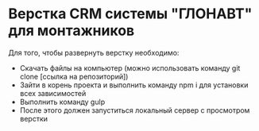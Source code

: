 <h1>Верстка CRM системы "ГЛОНАВТ" для монтажников</h1>

<p>Для того, чтобы развернуть верстку необходимо:</p>

<ul>
    <li>Скачать файлы на компьютер (можно использовать команду git clone [ссылка на репозиторий])</li>
    <li>Зайти  в корень проекта и выполнить команду npm i для установки всех зависимостей</li>
    <li>Выполнить команду gulp</li>
    <li>После этого должен запуститься локальный сервер с просмотром верстки</li>
</ul>